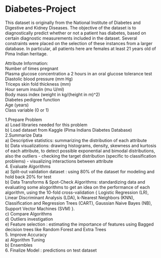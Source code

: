 # Diabetes-Project

This dataset is originally from the National Institute of Diabetes and Digestive and Kidney Diseases. The objective of the dataset is to diagnostically predict whether or not a patient has diabetes, based on certain diagnostic measurements included in the dataset. Several constraints were placed on the selection of these instances from a larger database. In particular, all patients here are females at least 21 years old of Pima Indian heritage.  

Attribute Information:     
Number of times pregnant    
Plasma glucose concentration a 2 hours in an oral glucose tolerance test  
Diastolic blood pressure (mm Hg)  
Triceps skin fold thickness (mm)  
Hour serum insulin (mu U/ml)  
Body mass index (weight in kg/(height in m)^2)  
Diabetes pedigree function  
Age (years)  
Class variable (0 or 1)  

1.Prepare Problem  
a) Load libraries needed for this problem  
b) Load dataset from Kaggle (Pima Indians Diabetes Database)  
2.Summarize Data  
a) Descriptive statistics: summarizing the distribution of each attribute  
b) Data visualizations: drawing histograms, density, skewness and kurtosis of each attribute, to detect possible exponential and bimodal distributions, also the outliers - checking the target distribution (specific to classification problems) - visualizing interactions between attribute  
4. Evaluate Algorithms  
a) Split-out validation dataset : using 80% of the dataset for modeling and hold back 20% for test  
b) Data Transforms & Spot-Check Algorithms: standardizing data and evaluating some alogorithms to get an idea on the performance of each algorithm, using the 10-fold cross-validation { Logistic Regression (LR), Linear Discriminant Analysis (LDA), k-Nearest Neighbors (KNN), Classiﬁcation and Regression Trees (CART), Gaussian Naive Bayes (NB), Support Vector Machines (SVM) }.  
c) Compare Algorithms  
d) Outliers investigation  
e) Feature selection : estimating the importance of features using Bagged decision trees like Random Forest and Extra Trees  
5. Improve Accuracy  
a) Algorithm Tuning  
b) Ensembles  
6. Finalize Model : predictions on test dataset
